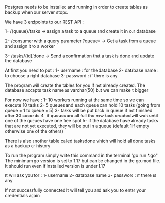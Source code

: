 Postgres needs to be installed and running in order to create tables as backup when our server stops.


We have 3 endpoints to our REST API :

1- /{queue}/tasks 
    -> assign a task to a queue and create it in our database

2- /consumer with a query parameter ?queue=
    -> Get a task from a queue and assign it to a worker 

3- /tasks/{id}/done 
    -> Send a confirmation that a task is done and update the database

At first you need to put :
    1- username : for the database
    2- database name : to choose a right database
    3- password : if there is any

The program will create the tables for you if not already created.
The database accepts task name as varchar(50) but we can make it bigger 

For now we have : 
    1- 10 workers running at the same time so we can execute 10 tasks
    2- 5 queues and each queue can hold 10 tasks (going from queue = 1 to queue = 5)
    3- tasks will be put back in queue if not finished after 30 seconds
    4- if queues are all full the new task created will wait until one of the queues have one free spot
    5- if the database have already tasks that are not yet executed, they will be put in a queue (default 1 if empty otherwise one of the others)


There is also another table called tasksdone which will hold all done tasks as a backup or history

To run the program simply write this command in the terminal "go run *.go" 
The minimum go version is set to 1.17 but can be changed in the go.mod file. It should run even if installed version is under 
1.17

It will ask you for :
    1- username 
    2- database name 
    3- password : if there is any

If not successfully connected It will tell you and ask you to enter your credentials again

